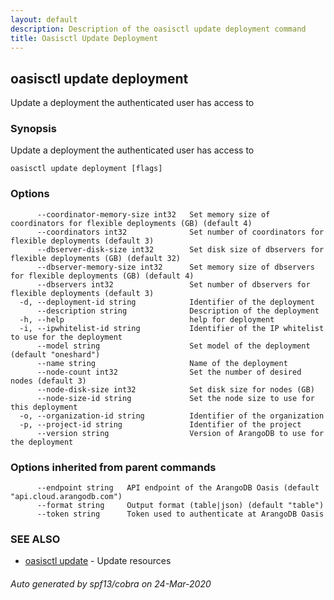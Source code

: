 ```yaml
---
layout: default
description: Description of the oasisctl update deployment command
title: Oasisctl Update Deployment
---
```

## oasisctl update deployment

Update a deployment the authenticated user has access to

### Synopsis

Update a deployment the authenticated user has access to

```
oasisctl update deployment [flags]
```

### Options

```
      --coordinator-memory-size int32   Set memory size of coordinators for flexible deployments (GB) (default 4)
      --coordinators int32              Set number of coordinators for flexible deployments (default 3)
      --dbserver-disk-size int32        Set disk size of dbservers for flexible deployments (GB) (default 32)
      --dbserver-memory-size int32      Set memory size of dbservers for flexible deployments (GB) (default 4)
      --dbservers int32                 Set number of dbservers for flexible deployments (default 3)
  -d, --deployment-id string            Identifier of the deployment
      --description string              Description of the deployment
  -h, --help                            help for deployment
  -i, --ipwhitelist-id string           Identifier of the IP whitelist to use for the deployment
      --model string                    Set model of the deployment (default "oneshard")
      --name string                     Name of the deployment
      --node-count int32                Set the number of desired nodes (default 3)
      --node-disk-size int32            Set disk size for nodes (GB)
      --node-size-id string             Set the node size to use for this deployment
  -o, --organization-id string          Identifier of the organization
  -p, --project-id string               Identifier of the project
      --version string                  Version of ArangoDB to use for the deployment
```

### Options inherited from parent commands

```
      --endpoint string   API endpoint of the ArangoDB Oasis (default "api.cloud.arangodb.com")
      --format string     Output format (table|json) (default "table")
      --token string      Token used to authenticate at ArangoDB Oasis
```

### SEE ALSO

* [oasisctl update](oasisctl_update.md)	 - Update resources

###### Auto generated by spf13/cobra on 24-Mar-2020
